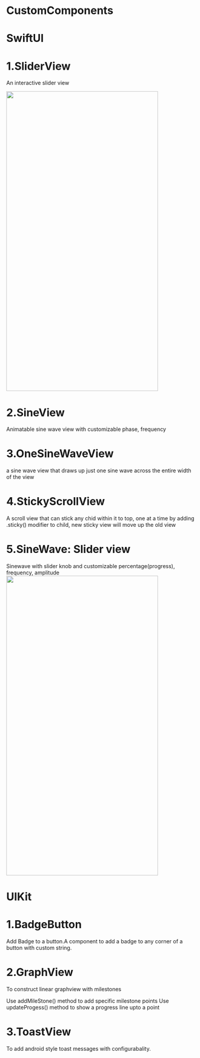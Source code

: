 # CustomComponents

# SwiftUI

# 1.SliderView

An interactive slider view 

<img src="https://github.com/tibinthomas9/CustomComponents/assets/29753504/6c8ff3ef-efd4-4569-9d2d-30d0b40fc7a2" width="400" height="790">


# 2.SineView
 Animatable sine wave view with customizable phase, frequency  

 
# 3.OneSineWaveView
 a sine wave view that draws up just one sine wave across the entire width of the view
 
# 4.StickyScrollView
 A scroll view that can stick any chid within it to top, one at a time by adding .sticky() modifier to child, new sticky view will move up the old view 

 # 5.SineWave: Slider view
  Sinewave with slider knob and customizable percentage(progress), frequency, amplitude
  <img src="[https://github.com/tibinthomas9/CustomComponents/assets/29753504/bacb3f7d-5974-46b8-806e-ea5fb8919c3d](https://github.com/tibinthomas9/CustomComponents/assets/29753504/bacb3f7d-5974-46b8-806e-ea5fb8919c3d)" width="400" height="790">




 






# UIKit


# 1.BadgeButton

Add Badge to a button.A component to add a badge to any corner of a button with custom string.

# 2.GraphView

To construct linear graphview with milestones

Use addMileStone() method to add specific milestone points
Use updateProgess() method to show a progress line upto a point

# 3.ToastView

To add android style toast messages with configurabality.
